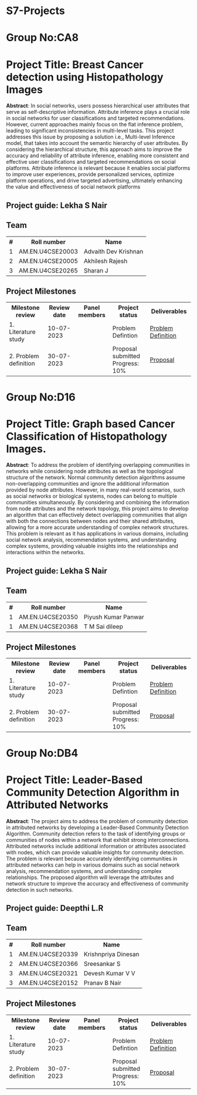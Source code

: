 # S7-Projects
# Group No:CA8

# Project Title: Breast Cancer detection using Histopathology Images

**Abstract**: In social networks, users possess hierarchical user attributes that serve as self-descriptive 
information. Attribute inference plays a crucial role in social networks for user classifications 
and targeted recommendations. However, current approaches mainly focus on the flat 
inference problem, leading to significant inconsistencies in multi-level tasks. This project 
addresses this issue by proposing a solution i.e., Multi-level Inference model, that takes into 
account the semantic hierarchy of user attributes. By considering the hierarchical structure, this 
approach aims to improve the accuracy and reliability of attribute inference, enabling more 
consistent and effective user classifications and targeted recommendations on social platforms.
Attribute inference is relevant because it enables social platforms to improve user experiences, 
provide personalized services, optimize platform operations, and drive targeted advertising, 
ultimately enhancing the value and effectiveness of social network platforms

## Project guide: Lekha S Nair
## Team

<table>
  <tr>
    <th>#</th>
    <th>Roll number</th>
    <th>Name</th>
  </tr>
  <tr>
    <td>1</td>
    <td>AM.EN.U4CSE20003</td>
    <td>Advaith Dev Krishnan</td>
  </tr>
  <tr>
    <td>2</td>
    <td>AM.EN.U4CSE20005</td>
    <td>Akhilesh Rajesh</td>
  </tr>  
<tr>
    <td>3</td>
    <td>AM.EN.U4CSE20265</td>
    <td>Sharan J
</td>
  </tr>  
  
 
</table>


## Project Milestones

<table>
  <tr>
    <th>Milestone review</th>
    <th>Review date</th>
    <th>Panel members</th>
    <th>Project status</th>
    <th>Deliverables</th>
  </tr>
  <tr>
    <td>1. Literature study</td>
    <td>10-07-2023</td>
    <td><br><br></td>
    <td>Problem Defintion<br></td>
    <td>
      <a href="B5/Group-B5_Problem Defintion.pdf">Problem Definition</a>
    </td>
  </tr>
  <tr>
    <td>2. Problem definition</td>
    <td>30-07-2023</td>
    <td><br><br></td>
    <td>Proposal submitted<br>Progress: 10%</td>
    <td>
      <a href="B5/Group-B5_Proposal.pdf">Proposal</a>
    </td>
  </tr>  
</table>

# Group No:D16

# Project Title: Graph based Cancer Classification of Histopathology Images.


**Abstract**: To address the problem of identifying overlapping communities in networks while considering node attributes as well as the topological structure of the network. Normal community detection algorithms assume non-overlapping communities and ignore the additional information provided by node attributes. However, in many real-world scenarios, such as social networks or biological systems, nodes can belong to multiple communities simultaneously. By considering and combining the information from node attributes and the network topology, this project aims to develop an algorithm that can effectively detect overlapping communities that align with both the connections between nodes and their shared attributes, allowing for a more accurate understanding of complex network structures. This problem is relevant as it has applications in various domains, including social network analysis, recommendation systems, and understanding complex systems, providing valuable insights into the relationships and interactions within the networks.



## Project guide: Lekha S Nair
## Team

<table>
  <tr>
    <th>#</th>
    <th>Roll number</th>
    <th>Name</th>
  </tr>
  <tr>
    <td>1</td>
    <td>AM.EN.U4CSE20350</td>
    <td>Piyush Kumar Panwar</td>
  </tr>
 <tr>
    <td>1</td>
    <td>AM.EN.U4CSE20368</td>
    <td>T M Sai dileep</td>
  </tr> 
 
</table>


## Project Milestones

<table>
  <tr>
    <th>Milestone review</th>
    <th>Review date</th>
    <th>Panel members</th>
    <th>Project status</th>
    <th>Deliverables</th>
  </tr>
  <tr>
    <td>1. Literature study</td>
    <td>10-07-2023</td>
    <td><br><br></td>
    <td>Problem Defintion<br></td>
    <td>
      <a href="C4/Problem Definition.pdf">Problem Definition</a>
    </td>
  </tr>
  <tr>
    <td>2. Problem definition</td>
    <td>30-07-2023</td>
    <td><br><br></td>
    <td>Proposal submitted<br>Progress: 10%</td>
    <td>
      <a href="C4/Proposal.pdf">Proposal</a>
    </td>
  </tr>  
</table>



# Group No:DB4

# Project Title: Leader-Based Community Detection Algorithm in Attributed Networks


**Abstract**: The project aims to address the problem of community detection in attributed networks by developing a Leader-Based Community Detection Algorithm. Community detection refers to the task of identifying groups or communities of nodes within a network that exhibit strong interconnections. Attributed networks include additional information or attributes associated with nodes, which can provide valuable insights for community detection. The problem is relevant because accurately identifying communities in attributed networks can help in various domains such as social network analysis, recommendation systems, and understanding complex relationships. The proposed algorithm will leverage the attributes and network structure to improve the accuracy and effectiveness of community detection in such networks.



## Project guide: Deepthi L.R
## Team

<table>
  <tr>
    <th>#</th>
    <th>Roll number</th>
    <th>Name</th>
  </tr>
  <tr>
    <td>1</td>
    <td>AM.EN.U4CSE20339</td>
    <td>Krishnpriya Dinesan</td>
  </tr>
  <tr>
    <td>2</td>
    <td>AM.EN.U4CSE20366</td>
    <td>Sreesankar S</td>
  </tr>  
<tr>
    <td>3</td>
    <td>AM.EN.U4CSE20321</td>
    <td>Devesh Kumar V V
</td>
  </tr>  
  <tr>
    <td>3</td>
    <td>AM.EN.U4CSE20152</td>
    <td>Pranav B Nair </td>
  </tr>
 
</table>


## Project Milestones

<table>
  <tr>
    <th>Milestone review</th>
    <th>Review date</th>
    <th>Panel members</th>
    <th>Project status</th>
    <th>Deliverables</th>
  </tr>
  <tr>
    <td>1. Literature study</td>
    <td>10-07-2023</td>
    <td><br><br></td>
    <td>Problem Defintion<br></td>
    <td>
      <a href="DB4/Problem Definition.pdf">Problem Definition</a>
    </td>
  </tr>
  <tr>
    <td>2. Problem definition</td>
    <td>30-07-2023</td>
    <td><br><br></td>
    <td>Proposal submitted<br>Progress: 10%</td>
    <td>
      <a href="DB4/Proposal.pdf">Proposal</a>
    </td>
  </tr>  
</table>
